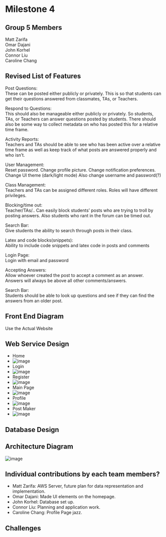 # Milestone 4

## Group 5 Members
Matt Zarifa <br>
Omar Dajani <br>
John Korhel <br>
Connor Liu <br>
Caroline Chang <br>

## Revised List of Features
Post Questions: <br>
These can be posted either publicly or privately. This is so that students can get their questions answered from classmates, TAs, or Teachers. <br>

Respond to Questions: <br>
This should also be manageable either publicly or privately. So students, TAs, or Teachers can answer questions posted by students. There should also be some way to collect metadata on who has posted this for a relative time frame. <br>
 
Activity Reports: <br>
Teachers and TAs should be able to see who has been active over a relative time frame as well as keep track of what posts are answered properly and who isn’t. <br>

User Management: <br>
Reset password. Change profile picture. Change notification preferences. Change UI theme (dark/light mode) Also change username and password(?) <br>

Class Management: <br>
Teachers and TAs can be assigned different roles. Roles will have different privileges. <br>

Blocking/time out: <br>
Teacher/TAs/.. Can easily block students’ posts who are trying to troll by posting answers. Also students who rant in the forum can be timed out. <br>

Search Bar: <br>
Give students the ability to search through posts in their class. <br>

Latex and code blocks(snippets): <br>
Ability to include code snippets and latex code in posts and comments <br>

Login Page: <br>
Login with email and password <br>

Accepting Answers: <br>
Allow whoever created the post to accept a comment as an answer. Answers will always be above all other comments/answers. <br>

Search Bar: <br>
Students should be able to look up questions and see if they can find the answers from an older post. <br>


## Front End Diagram
Use the Actual Website

## Web Service Design
* Home
* ![image](https://user-images.githubusercontent.com/47280380/110504085-aa520200-80b1-11eb-9823-840847c77135.png)
* Login
* ![image](https://user-images.githubusercontent.com/47280380/110504139-b8078780-80b1-11eb-9f14-0702df147706.png)
* Register
* ![image](https://user-images.githubusercontent.com/47280380/110504182-c35ab300-80b1-11eb-98db-c81654df5844.png)
* Main Page
* ![image](https://user-images.githubusercontent.com/47280380/110504257-d66d8300-80b1-11eb-8dcc-551327361ae7.png)
* Profile
* ![image](https://user-images.githubusercontent.com/47280380/110504308-e1c0ae80-80b1-11eb-99e9-bc617acb8cc0.png)
* Post Maker
* ![image](https://user-images.githubusercontent.com/47280380/110504461-0ae13f00-80b2-11eb-97c9-495b60542c9d.png)

## Database Design

## Architecture Diagram
![image](https://user-images.githubusercontent.com/47280380/110366647-6c92a200-7ffb-11eb-819c-fd87aa9f5962.png)

## Individual contributions by each team members? 
* Matt Zarifa: AWS Server, future plan for data representation and implementation.<br>
* Omar Dajani: Made UI elements on the homepage.
* John Korhel: Database set up.
* Connor Liu: Planning and application work.
* Caroline Chang: Profile Page jazz.

## Challenges
